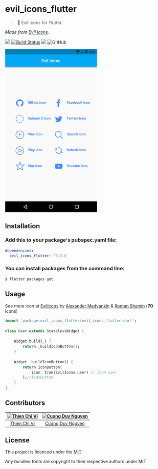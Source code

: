 # evil_icons_flutter

> 🖤 Evil Icons for Flutter.

*Made from [Evil Icons](https://github.com/evil-icons/evil-icons).*

![](https://img.shields.io/badge/all_contributors-2-orange.svg)
[![Build Status](https://travis-ci.com/tvc12/evil_icons_flutter.svg?branch=master)](https://travis-ci.com/tvc12/evil_icons_flutter)
![](https://img.shields.io/badge/pub-v0.2.0-blue.svg)
![GitHub](https://img.shields.io/github/license/tvc12/evil_icons_flutter.svg)

<img alt="demo" src="demo.png" width="300" />

## Installation

### Add this to your package's pubspec.yaml file:

```yaml
dependencies:
  evil_icons_flutter: ^0.2.0
```

### You can install packages from the command line:

```
$ flutter packages get
```

## Usage

See more icon at [EvilIcons](http://evil-icons.io/) by [Alexander Madyankin](https://github.com/outpunk) & [Roman Shamin](https://twitter.com/romanshamin) (**70** icons)

```dart
import 'package:evil_icons_flutter/evil_icons_flutter.dart';

class User extends StatelessWidget {

    Widget build(_) {
        return _buildIconButton();
    }

    Widget _buildIconButton() {
        return IconButton(
            icon: Icon(EvilIcons.user) // icon user
        );//IconButton
    }
}

```

## Contributors

| [![Thien Chi Vi](https://github.com/tvc12.png?size=100)](https://github.com/tvc12) | [![Cuong Duy Nguyen](https://github.com/cuongw.png?size=100)](https://github.com/cuongw) |
| :---: | :---: |
| [Thien Chi Vi](https://github.com/tvc12) | [Cuong Duy Nguyen](https://github.com/cuongw) |

## License

This project is licenced under the [MIT](https://github.com/tvc12/evil_icons_flutter/blob/master/LICENSE).

Any bundled fonts are copyright to their respective authors under MIT
